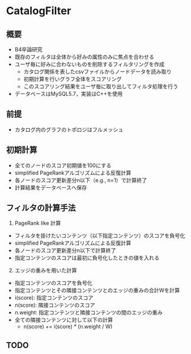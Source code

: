 # CatalogFilter
## 概要
- B4卒論研究
- 既存のフィルタは全体から好みの属性のみに焦点を合わせる
- ユーザ毎に好みに合わないものを削除するフィルタリングを作成
  - カタログ関係を表したcsvファイルからノードデータを読み取り
  - 初期計算を行いグラフ全体をスコアリング
  - このスコアリング結果をユーザ毎に取り出してフィルタ処理を行う
- データベースはMySQL5.7，実装はC++を使用
## 前提
- カタログ内のグラフのトポロジはフルメッシュ
## 初期計算
- 全てのノードのスコア初期値を100にする
- simplified PageRankアルゴリズムによる反復計算
- 各ノードのスコア更新差分n以下（e.g., n=1）で計算終了
- 計算結果をデータベースへ保存
## フィルタの計算手法
1. PageRank like 計算
- フィルタを掛けたいコンテンツ（以下指定コンテンツ）のスコアを負号化
- simplified PageRankアルゴリズムによる反復計算
- 各ノードのスコア更新差分n以下で計算終了
- 指定コンテンツのスコアは最初に負号化したときの値を入れる
2. エッジの重みを用いた計算
- 指定コンテンツのスコアを負号化
- 指定コンテンツとその隣接コンテンツとのエッジの重みの合計Wを計算
- i(score): 指定コンテンツのスコア
- n(score): 隣接コンテンツのスコア
- n.weight: 指定コンテンツと隣接コンテンツの間のエッジの重み
- 全ての隣接コンテンツに対して以下の計算
  - n(score) += i(score) * (n.weight / W)
## TODO
